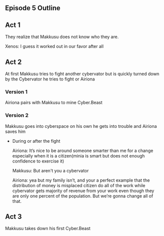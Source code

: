 ## Episode 5 Outline
## Act 1
They realize that Makkusu does not know who they are.

Xenos: I guess it worked out in our favor after all

## Act 2
At first Makkusu tries to fight another cybervator but is quickly turned down by the Cybervator he tries to fight or Airiona
### Version 1
Airiona pairs with Makkusu to mine Cyber.Beast
### Version 2
Makkusu goes into cyberspace on his own he gets into trouble and Airiona saves him

- During or after the fight

    Airiona: It’s nice to be around someone smarter than me for a change especially when it is a citizen(minia is smart but does not enough confidence to exercise it)
            
    Makkusu: But aren't you a cybervator

    Airiona: yea but my family isn’t, and your a perfect example that the distribution of money is misplaced citizen do all of the work while cybervator gets majority of revenue from your work even though they are only one percent of the population. But we’re gonna change all of that.
    
## Act 3
Makkusu takes down his first Cyber.Beast
